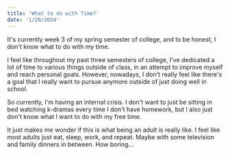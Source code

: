```yaml
---
title: 'What to do with Time?'
date: '1/20/2024'
---
```


It's currently week 3 of my spring semester of college, and to be honest, I don't know what to do with my time.

I feel like throughout my past three semesters of college, I've dedicated a lot of time to various things
outside of class, in an attempt to improve myself and reach personal goals. However, nowadays, I don't really
feel like there's a goal that I really want to pursue anymore outside of just doing well in school.

So currently, I'm having an internal crisis. I don't want to just be sitting in bed watching k-dramas every time
I don't have homework, but I also just don't know what I want to do with my free time.

It just makes me wonder if this is what being an adult is really like. I feel like most adults just eat, sleep, work,
and repeat. Maybe with some television and family dinners in between. How boring...